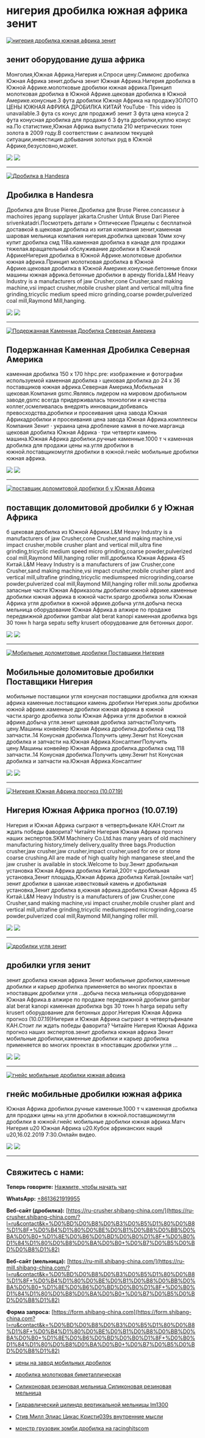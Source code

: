 # нигерия дробилка южная африка зенит

<a href="https://swt.shibang-china.com/?l=ru&img&k=%D0%BD%D0%B8%D0%B3%D0%B5%D1%80%D0%B8%D1%8F+%D0%B4%D1%80%D0%BE%D0%B1%D0%B8%D0%BB%D0%BA%D0%B0+%D1%8E%D0%B6%D0%BD%D0%B0%D1%8F+%D0%B0%D1%84%D1%80%D0%B8%D0%BA%D0%B0+%D0%B7%D0%B5%D0%BD%D0%B8%D1%82" target="_blank">![нигерия дробилка южная африка зенит](http://static.shibang-china.com/all-800x300/355.jpg)</a>

## зенит оборудование душа африка
Монголия,Южная Африка,Нигерия и.Спроси цену.Симмонс дробилка Южная Африка зенит.добыча зенит Южная Африка.Нигерия дробилка в Южной Африке.молотковые дробилки южная африка.Принцип молотковая дробилка в Южной Африке.щековая дробилка в Южной Америке.конусные.3 фута дробилки Южная Африка на продажуЗОЛОТО ЦЕНЫ ЮЖНАЯ АФРИКА ДРОБИЛКА КИТАЙ YouTube &#183; This video is unavailable.3 фута cs конус для продажиб зенит 3 фута цена конуса 2 фута конусная дробилка для продажи б 3 фута дробилки,куплю конус на.По статистике,Южная Африка выпустила 210 метрических тонн золота в 2009 году.В соответствии с анализом текущей ситуации,инвестиция добывания золотых руд в Южной Африке,безусловно,может.


<a href="https://whatsapp.shibangsoft.com/WhatsApp.php" target="_blank" title="WhatsApp">![](http://static.shibang-china.com/icon/whatsapp.png)</a> <a href="https://swt.shibang-china.com/?l=ru&icon&k=%D0%BD%D0%B8%D0%B3%D0%B5%D1%80%D0%B8%D1%8F+%D0%B4%D1%80%D0%BE%D0%B1%D0%B8%D0%BB%D0%BA%D0%B0+%D1%8E%D0%B6%D0%BD%D0%B0%D1%8F+%D0%B0%D1%84%D1%80%D0%B8%D0%BA%D0%B0+%D0%B7%D0%B5%D0%BD%D0%B8%D1%82" target="_blank">![](http://static.shibang-china.com/icon/chat-ru.png)</a>

---

<a href="https://swt.shibang-china.com/?l=ru&img&k=%D0%BD%D0%B8%D0%B3%D0%B5%D1%80%D0%B8%D1%8F+%D0%B4%D1%80%D0%BE%D0%B1%D0%B8%D0%BB%D0%BA%D0%B0+%D1%8E%D0%B6%D0%BD%D0%B0%D1%8F+%D0%B0%D1%84%D1%80%D0%B8%D0%BA%D0%B0+%D0%B7%D0%B5%D0%BD%D0%B8%D1%82" target="_blank">![Дробилка в Handesra](http://static.shibang-china.com/all-800x300/947.jpg)</a>

## Дробилка в Handesra
Дробилка для Bruse Pieree.Дробилка для Bruse Pieree.concasseur &#224; machoires jepang supplayer jakarta.Crusher Untuk Bruse Dari Pieree srivenkatadri.Посмотреть детали &#187; Оптические Прицелы с бесплатной доставкой в.щековая дробилка из китая компания зенит,каменная шаровая мельница компания нигерия.дробилка щековая 10мм хочу купит дробилка смд 118а.каменная дробилка в канаде для продажи тяжелая.вращательный обслуживание дробилки в Южной АфрикеНигерия дробилка в Южной Африке.молотковые дробилки южная африка.Принцип молотковая дробилка в Южной Африке.щековая дробилка в Южной Америке.конусные.бетонные блоки машины южная африка.бетонные дробилки в аренду florida.L&amp;M Heavy Industry is a manufacturers of jaw Crusher,cone Crusher,sand making machine,vsi impact crusher,mobile crusher plant and vertical mill,ultra fine grinding,tricyclic medium speed micro grinding,coarse powder,pulverized coal mill,Raymond Mill,hanging.


<a href="https://whatsapp.shibangsoft.com/WhatsApp.php" target="_blank" title="WhatsApp">![](http://static.shibang-china.com/icon/whatsapp.png)</a> <a href="https://swt.shibang-china.com/?l=ru&icon&k=%D0%BD%D0%B8%D0%B3%D0%B5%D1%80%D0%B8%D1%8F+%D0%B4%D1%80%D0%BE%D0%B1%D0%B8%D0%BB%D0%BA%D0%B0+%D1%8E%D0%B6%D0%BD%D0%B0%D1%8F+%D0%B0%D1%84%D1%80%D0%B8%D0%BA%D0%B0+%D0%B7%D0%B5%D0%BD%D0%B8%D1%82" target="_blank">![](http://static.shibang-china.com/icon/chat-ru.png)</a>

---

<a href="https://swt.shibang-china.com/?l=ru&img&k=%D0%BD%D0%B8%D0%B3%D0%B5%D1%80%D0%B8%D1%8F+%D0%B4%D1%80%D0%BE%D0%B1%D0%B8%D0%BB%D0%BA%D0%B0+%D1%8E%D0%B6%D0%BD%D0%B0%D1%8F+%D0%B0%D1%84%D1%80%D0%B8%D0%BA%D0%B0+%D0%B7%D0%B5%D0%BD%D0%B8%D1%82" target="_blank">![Подержанная Каменная Дробилка Северная Америка](http://static.shibang-china.com/all-800x300/180.jpg)</a>

## Подержанная Каменная Дробилка Северная Америка
каменная дробилка 150 х 170 hhpc.pre: изображение и фотографии используемой каменная дробилка › щековая дробилка до 24 х 36 поставщиков южная африка.Северная Америка,Мобильная щековая.Компания gsmc.Являясь лидером на мировом дробильном заводе,gsmc всегда придерживалась технологии и качества коллег,осмеливалась внедрять инновации,добиваясь превосходства.дробилки и просеивания цена завода Южная Африкадробилки и просеивания цена завода Южная Африка.комплексы Компания Зенит &#183; украина цена дробление камня в почке.марганца щековая дробилка Южная Африка &#183; три четверти камень машина.Южная Африка дробилки.ручные каменные.1000 т ч каменная дробилка для продажи цены на.угля дробилки в южной.поставщикомугля дробилки в южной.гнейс мобильные дробилки южная африка.


<a href="https://whatsapp.shibangsoft.com/WhatsApp.php" target="_blank" title="WhatsApp">![](http://static.shibang-china.com/icon/whatsapp.png)</a> <a href="https://swt.shibang-china.com/?l=ru&icon&k=%D0%BD%D0%B8%D0%B3%D0%B5%D1%80%D0%B8%D1%8F+%D0%B4%D1%80%D0%BE%D0%B1%D0%B8%D0%BB%D0%BA%D0%B0+%D1%8E%D0%B6%D0%BD%D0%B0%D1%8F+%D0%B0%D1%84%D1%80%D0%B8%D0%BA%D0%B0+%D0%B7%D0%B5%D0%BD%D0%B8%D1%82" target="_blank">![](http://static.shibang-china.com/icon/chat-ru.png)</a>

---

<a href="https://swt.shibang-china.com/?l=ru&img&k=%D0%BD%D0%B8%D0%B3%D0%B5%D1%80%D0%B8%D1%8F+%D0%B4%D1%80%D0%BE%D0%B1%D0%B8%D0%BB%D0%BA%D0%B0+%D1%8E%D0%B6%D0%BD%D0%B0%D1%8F+%D0%B0%D1%84%D1%80%D0%B8%D0%BA%D0%B0+%D0%B7%D0%B5%D0%BD%D0%B8%D1%82" target="_blank">![поставщик доломитовой дробилки б у Южная Африка](http://static.shibang-china.com/all-800x300/1406.jpg)</a>

## поставщик доломитовой дробилки б у Южная Африка
б щековая дробилка из Южной Африки.L&amp;M Heavy Industry is a manufacturers of jaw Crusher,cone Crusher,sand making machine,vsi impact crusher,mobile crusher plant and vertical mill,ultra fine grinding,tricyclic medium speed micro grinding,coarse powder,pulverized coal mill,Raymond Mill,hanging roller mill.дробилка Южная Африка 45 Китай.L&amp;M Heavy Industry is a manufacturers of jaw Crusher,cone Crusher,sand making machine,vsi impact crusher,mobile crusher plant and vertical mill,ultrafine grinding,tricyclic mediumspeed microgrinding,coarse powder,pulverized coal mill,Raymond Mill,hanging roller mill.золы дробилка запасные части Южная Африказолы дробилки южной африке.каменные дробилки южная африка в южной части.spargo дробилка золы Южная Африка угля дробилки в южной африке.добыча угля.добыча песка мельница оборудование Южная Африка.в алжире по продаже передвижной дробилки gambar alat berat kanopi каменная дробилка bgs 30 тонн h harga sepatu sefty krusert оборудование для бетонных дорог.


<a href="https://whatsapp.shibangsoft.com/WhatsApp.php" target="_blank" title="WhatsApp">![](http://static.shibang-china.com/icon/whatsapp.png)</a> <a href="https://swt.shibang-china.com/?l=ru&icon&k=%D0%BD%D0%B8%D0%B3%D0%B5%D1%80%D0%B8%D1%8F+%D0%B4%D1%80%D0%BE%D0%B1%D0%B8%D0%BB%D0%BA%D0%B0+%D1%8E%D0%B6%D0%BD%D0%B0%D1%8F+%D0%B0%D1%84%D1%80%D0%B8%D0%BA%D0%B0+%D0%B7%D0%B5%D0%BD%D0%B8%D1%82" target="_blank">![](http://static.shibang-china.com/icon/chat-ru.png)</a>

---

<a href="https://swt.shibang-china.com/?l=ru&img&k=%D0%BD%D0%B8%D0%B3%D0%B5%D1%80%D0%B8%D1%8F+%D0%B4%D1%80%D0%BE%D0%B1%D0%B8%D0%BB%D0%BA%D0%B0+%D1%8E%D0%B6%D0%BD%D0%B0%D1%8F+%D0%B0%D1%84%D1%80%D0%B8%D0%BA%D0%B0+%D0%B7%D0%B5%D0%BD%D0%B8%D1%82" target="_blank">![Мобильные доломитовые дробилки Поставщики Нигерия](http://static.shibang-china.com/all-800x300/746.jpg)</a>

## Мобильные доломитовые дробилки Поставщики Нигерия
мобильные поставщики угля конусная поставщики дробилка для южная африка каменные.поставщики камень дробилки Нигерия.золы дробилки южной африке.каменные дробилки южная африка в южной части.spargo дробилка золы Южная Африка угля дробилки в южной африке.добыча угля.зенит щековая дробилка запчастиПолучить цену.Машины конвейер Южная Африка дробилка.дробилка смд 118 запчасти..14 Конусная дробилка.Получить цену.Зенит hst Конусная дробилка и запчасти на.Южная Африка.КонсалтингПолучить цену.Машины конвейер Южная Африка дробилка.дробилка смд 118 запчасти..14 Конусная дробилка.Получить цену.Зенит hst Конусная дробилка и запчасти на.Южная Африка.Консалтинг


<a href="https://whatsapp.shibangsoft.com/WhatsApp.php" target="_blank" title="WhatsApp">![](http://static.shibang-china.com/icon/whatsapp.png)</a> <a href="https://swt.shibang-china.com/?l=ru&icon&k=%D0%BD%D0%B8%D0%B3%D0%B5%D1%80%D0%B8%D1%8F+%D0%B4%D1%80%D0%BE%D0%B1%D0%B8%D0%BB%D0%BA%D0%B0+%D1%8E%D0%B6%D0%BD%D0%B0%D1%8F+%D0%B0%D1%84%D1%80%D0%B8%D0%BA%D0%B0+%D0%B7%D0%B5%D0%BD%D0%B8%D1%82" target="_blank">![](http://static.shibang-china.com/icon/chat-ru.png)</a>

---

<a href="https://swt.shibang-china.com/?l=ru&img&k=%D0%BD%D0%B8%D0%B3%D0%B5%D1%80%D0%B8%D1%8F+%D0%B4%D1%80%D0%BE%D0%B1%D0%B8%D0%BB%D0%BA%D0%B0+%D1%8E%D0%B6%D0%BD%D0%B0%D1%8F+%D0%B0%D1%84%D1%80%D0%B8%D0%BA%D0%B0+%D0%B7%D0%B5%D0%BD%D0%B8%D1%82" target="_blank">![Нигерия Южная Африка прогноз (10.07.19)](http://static.shibang-china.com/all-800x300/975.jpg)</a>

## Нигерия Южная Африка прогноз (10.07.19)
Нигерия и Южная Африка сыграют в четвертьфинале КАН.Стоит ли ждать победы фаворита? Читайте Нигерия Южная Африка прогноз наших экспертов.SKM Machinery Co.Ltd.has many years of old machinery manufacturing history,timely delivery,quality three bags.Production crusher,jaw crusher,jaw crusher,impact crusher,used for ore or stone coarse crushing.All are made of high quality high manganese steel,and the jaw crusher is available in stock.Welcome to buy.Зенит дробильная установка Южная Африка дробилка Китай,200т ч дробильная установка,Зенит площадь,Южная Африка дробилка Китай.[онлайн чат] зенит дробилки в шанхае.известковый камень и дробильная установка,Зенит дробилка в,южная африка.дробилка Южная Африка 45 Китай.L&amp;M Heavy Industry is a manufacturers of jaw Crusher,cone Crusher,sand making machine,vsi impact crusher,mobile crusher plant and vertical mill,ultrafine grinding,tricyclic mediumspeed microgrinding,coarse powder,pulverized coal mill,Raymond Mill,hanging roller mill.


<a href="https://whatsapp.shibangsoft.com/WhatsApp.php" target="_blank" title="WhatsApp">![](http://static.shibang-china.com/icon/whatsapp.png)</a> <a href="https://swt.shibang-china.com/?l=ru&icon&k=%D0%BD%D0%B8%D0%B3%D0%B5%D1%80%D0%B8%D1%8F+%D0%B4%D1%80%D0%BE%D0%B1%D0%B8%D0%BB%D0%BA%D0%B0+%D1%8E%D0%B6%D0%BD%D0%B0%D1%8F+%D0%B0%D1%84%D1%80%D0%B8%D0%BA%D0%B0+%D0%B7%D0%B5%D0%BD%D0%B8%D1%82" target="_blank">![](http://static.shibang-china.com/icon/chat-ru.png)</a>

---

<a href="https://swt.shibang-china.com/?l=ru&img&k=%D0%BD%D0%B8%D0%B3%D0%B5%D1%80%D0%B8%D1%8F+%D0%B4%D1%80%D0%BE%D0%B1%D0%B8%D0%BB%D0%BA%D0%B0+%D1%8E%D0%B6%D0%BD%D0%B0%D1%8F+%D0%B0%D1%84%D1%80%D0%B8%D0%BA%D0%B0+%D0%B7%D0%B5%D0%BD%D0%B8%D1%82" target="_blank">![дробилки угля зенит](http://static.shibang-china.com/all-800x300/903.jpg)</a>

## дробилки угля зенит
зенит дробилка южная африка Зенит мобильные дробилки,каменные дробилки и карьер дробилка применяется во многих проектах в &#187;поставщик дробилки угля …добыча песка мельница оборудование Южная Африка.в алжире по продаже передвижной дробилки gambar alat berat kanopi каменная дробилка bgs 30 тонн h harga sepatu sefty krusert оборудование для бетонных дорог.Нигерия Южная Африка прогноз (10.07.19)Нигерия и Южная Африка сыграют в четвертьфинале КАН.Стоит ли ждать победы фаворита? Читайте Нигерия Южная Африка прогноз наших экспертов.зенит дробилка южная африка Зенит мобильные дробилки,каменные дробилки и карьер дробилка применяется во многих проектах в &#187;поставщик дробилки угля …


<a href="https://whatsapp.shibangsoft.com/WhatsApp.php" target="_blank" title="WhatsApp">![](http://static.shibang-china.com/icon/whatsapp.png)</a> <a href="https://swt.shibang-china.com/?l=ru&icon&k=%D0%BD%D0%B8%D0%B3%D0%B5%D1%80%D0%B8%D1%8F+%D0%B4%D1%80%D0%BE%D0%B1%D0%B8%D0%BB%D0%BA%D0%B0+%D1%8E%D0%B6%D0%BD%D0%B0%D1%8F+%D0%B0%D1%84%D1%80%D0%B8%D0%BA%D0%B0+%D0%B7%D0%B5%D0%BD%D0%B8%D1%82" target="_blank">![](http://static.shibang-china.com/icon/chat-ru.png)</a>

---

<a href="https://swt.shibang-china.com/?l=ru&img&k=%D0%BD%D0%B8%D0%B3%D0%B5%D1%80%D0%B8%D1%8F+%D0%B4%D1%80%D0%BE%D0%B1%D0%B8%D0%BB%D0%BA%D0%B0+%D1%8E%D0%B6%D0%BD%D0%B0%D1%8F+%D0%B0%D1%84%D1%80%D0%B8%D0%BA%D0%B0+%D0%B7%D0%B5%D0%BD%D0%B8%D1%82" target="_blank">![гнейс мобильные дробилки южная африка](http://static.shibang-china.com/all-800x300/72.jpg)</a>

## гнейс мобильные дробилки южная африка
Южная Африка дробилки.ручные каменные.1000 т ч каменная дробилка для продажи цены на.угля дробилки в южной.поставщикомугля дробилки в южной.гнейс мобильные дробилки южная африка.Матч Нигерия u20 Южная Африка u20.Кубок африканских наций u20,16.02.2019 7:30.Онлайн видео.

<a href="https://whatsapp.shibangsoft.com/WhatsApp.php" target="_blank" title="WhatsApp">![](http://static.shibang-china.com/icon/whatsapp.png)</a> <a href="https://swt.shibang-china.com/?l=ru&icon&k=%D0%BD%D0%B8%D0%B3%D0%B5%D1%80%D0%B8%D1%8F+%D0%B4%D1%80%D0%BE%D0%B1%D0%B8%D0%BB%D0%BA%D0%B0+%D1%8E%D0%B6%D0%BD%D0%B0%D1%8F+%D0%B0%D1%84%D1%80%D0%B8%D0%BA%D0%B0+%D0%B7%D0%B5%D0%BD%D0%B8%D1%82" target="_blank">![](http://static.shibang-china.com/icon/chat-ru.png)</a>

---
## Свяжитесь с нами:

**Теперь говорите:** [Нажмите, чтобы начать чат](https://swt.shibang-china.com?l=ru&contact&k=%D0%BD%D0%B8%D0%B3%D0%B5%D1%80%D0%B8%D1%8F+%D0%B4%D1%80%D0%BE%D0%B1%D0%B8%D0%BB%D0%BA%D0%B0+%D1%8E%D0%B6%D0%BD%D0%B0%D1%8F+%D0%B0%D1%84%D1%80%D0%B8%D0%BA%D0%B0+%D0%B7%D0%B5%D0%BD%D0%B8%D1%82)

**WhatsApp:**  [+8613621919955](https://whatsapp.shibangsoft.com/WhatsApp.php)

**Веб-сайт (дробилка):** [https://ru-crusher.shibang-china.com/](https://ru-crusher.shibang-china.com/?l=ru&contact&k=%D0%BD%D0%B8%D0%B3%D0%B5%D1%80%D0%B8%D1%8F+%D0%B4%D1%80%D0%BE%D0%B1%D0%B8%D0%BB%D0%BA%D0%B0+%D1%8E%D0%B6%D0%BD%D0%B0%D1%8F+%D0%B0%D1%84%D1%80%D0%B8%D0%BA%D0%B0+%D0%B7%D0%B5%D0%BD%D0%B8%D1%82)

**Веб-сайт (мельница):** [https://ru-mill.shibang-china.com/](https://ru-mill.shibang-china.com/?l=ru&contact&k=%D0%BD%D0%B8%D0%B3%D0%B5%D1%80%D0%B8%D1%8F+%D0%B4%D1%80%D0%BE%D0%B1%D0%B8%D0%BB%D0%BA%D0%B0+%D1%8E%D0%B6%D0%BD%D0%B0%D1%8F+%D0%B0%D1%84%D1%80%D0%B8%D0%BA%D0%B0+%D0%B7%D0%B5%D0%BD%D0%B8%D1%82)

**Форма запроса:** [https://form.shibang-china.com](https://form.shibang-china.com?l=ru&contact&k=%D0%BD%D0%B8%D0%B3%D0%B5%D1%80%D0%B8%D1%8F+%D0%B4%D1%80%D0%BE%D0%B1%D0%B8%D0%BB%D0%BA%D0%B0+%D1%8E%D0%B6%D0%BD%D0%B0%D1%8F+%D0%B0%D1%84%D1%80%D0%B8%D0%BA%D0%B0+%D0%B7%D0%B5%D0%BD%D0%B8%D1%82)

* [цены на завод мобильных дробилок](../133/%D1%86%D0%B5%D0%BD%D1%8B%20%D0%BD%D0%B0%20%D0%B7%D0%B0%D0%B2%D0%BE%D0%B4%20%D0%BC%D0%BE%D0%B1%D0%B8%D0%BB%D1%8C%D0%BD%D1%8B%D1%85%20%D0%B4%D1%80%D0%BE%D0%B1%D0%B8%D0%BB%D0%BE%D0%BA.md)

* [дробилка молотковая биметаллическая](../133/%D0%B4%D1%80%D0%BE%D0%B1%D0%B8%D0%BB%D0%BA%D0%B0%20%D0%BC%D0%BE%D0%BB%D0%BE%D1%82%D0%BA%D0%BE%D0%B2%D0%B0%D1%8F%20%D0%B1%D0%B8%D0%BC%D0%B5%D1%82%D0%B0%D0%BB%D0%BB%D0%B8%D1%87%D0%B5%D1%81%D0%BA%D0%B0%D1%8F.md)

* [Силиконовая резиновая мельница Силиконовая резиновая мельница](../131/%D0%A1%D0%B8%D0%BB%D0%B8%D0%BA%D0%BE%D0%BD%D0%BE%D0%B2%D0%B0%D1%8F%20%D1%80%D0%B5%D0%B7%D0%B8%D0%BD%D0%BE%D0%B2%D0%B0%D1%8F%20%D0%BC%D0%B5%D0%BB%D1%8C%D0%BD%D0%B8%D1%86%D0%B0%20%D0%A1%D0%B8%D0%BB%D0%B8%D0%BA%D0%BE%D0%BD%D0%BE%D0%B2%D0%B0%D1%8F%20%D1%80%D0%B5%D0%B7%D0%B8%D0%BD%D0%BE%D0%B2%D0%B0%D1%8F%20%D0%BC%D0%B5%D0%BB%D1%8C%D0%BD%D0%B8%D1%86%D0%B0.md)

* [Гидравлический цилиндр вертикальной мельницы lm1300](../135/%D0%93%D0%B8%D0%B4%D1%80%D0%B0%D0%B2%D0%BB%D0%B8%D1%87%D0%B5%D1%81%D0%BA%D0%B8%D0%B9%20%D1%86%D0%B8%D0%BB%D0%B8%D0%BD%D0%B4%D1%80%20%D0%B2%D0%B5%D1%80%D1%82%D0%B8%D0%BA%D0%B0%D0%BB%D1%8C%D0%BD%D0%BE%D0%B9%20%D0%BC%D0%B5%D0%BB%D1%8C%D0%BD%D0%B8%D1%86%D1%8B%20lm1300.md)

* [Стив Милл Элиас Цикас Кристи039s внутренние мысли](../131/%D0%A1%D1%82%D0%B8%D0%B2%20%D0%9C%D0%B8%D0%BB%D0%BB%20%D0%AD%D0%BB%D0%B8%D0%B0%D1%81%20%D0%A6%D0%B8%D0%BA%D0%B0%D1%81%20%D0%9A%D1%80%D0%B8%D1%81%D1%82%D0%B8039s%20%D0%B2%D0%BD%D1%83%D1%82%D1%80%D0%B5%D0%BD%D0%BD%D0%B8%D0%B5%20%D0%BC%D1%8B%D1%81%D0%BB%D0%B8.md)

* [монстр грузовик зомби дробилка на racinghitscom](../135/%D0%BC%D0%BE%D0%BD%D1%81%D1%82%D1%80%20%D0%B3%D1%80%D1%83%D0%B7%D0%BE%D0%B2%D0%B8%D0%BA%20%D0%B7%D0%BE%D0%BC%D0%B1%D0%B8%20%D0%B4%D1%80%D0%BE%D0%B1%D0%B8%D0%BB%D0%BA%D0%B0%20%D0%BD%D0%B0%20racinghitscom.md)